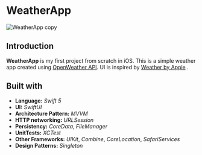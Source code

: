 # WeatherApp

![WeatherApp copy](https://user-images.githubusercontent.com/77430390/111865072-13434080-8922-11eb-80de-0e3406c2366a.jpg)

## Introduction

**WeatherApp** is my first project from scratch in iOS. This is a simple weather app created using [OpenWeather API](https://openweathermap.org/api). UI is inspired by [Weather by Apple](https://apps.apple.com/us/app/weather/id1069513131) . 

## Built with
  - **Language:** *Swift 5*
  - **UI:** *SwiftUI*
  - **Architecture Pattern:** *MVVM* 
  - **HTTP networking:** *URLSession*
  - **Persistency:** *CoreData*, *FileManager*
  - **UnitTests:** *XCTest*
  - **Other Frameworks:** *UIKit*, *Combine*, *CoreLocation*, *SafariServices*
  - **Design Patterns:** *Singleton*
